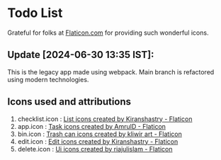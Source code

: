 # Todo List
Grateful for folks at [Flaticon.com](https://www.flaticon.com) for providing such wonderful icons.

## Update [2024-06-30 13:35 IST]:
This is the legacy app made using webpack. Main branch is refactored using modern technologies.

## Icons used and attributions
1. checklist.icon : <a href="https://www.flaticon.com/free-icons/list" title="list icons">List icons created by Kiranshastry - Flaticon</a>
2. app.icon : <a href="https://www.flaticon.com/free-icons/task" title="task icons">Task icons created by AmruID - Flaticon</a>
3. bin.icon : <a href="https://www.flaticon.com/free-icons/trash-can" title="trash can icons">Trash can icons created by kliwir art - Flaticon</a>
4. edit.icon : <a href="https://www.flaticon.com/free-icons/edit" title="edit icons">Edit icons created by Kiranshastry - Flaticon</a>
5. delete.icon : <a href="https://www.flaticon.com/free-icons/ui" title="ui icons">Ui icons created by riajulislam - Flaticon</a>